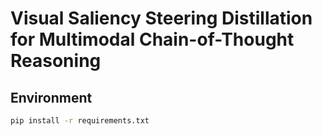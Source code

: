 # Visual Saliency Steering Distillation for Multimodal Chain-of-Thought Reasoning

## Environment
```bash
pip install -r requirements.txt
